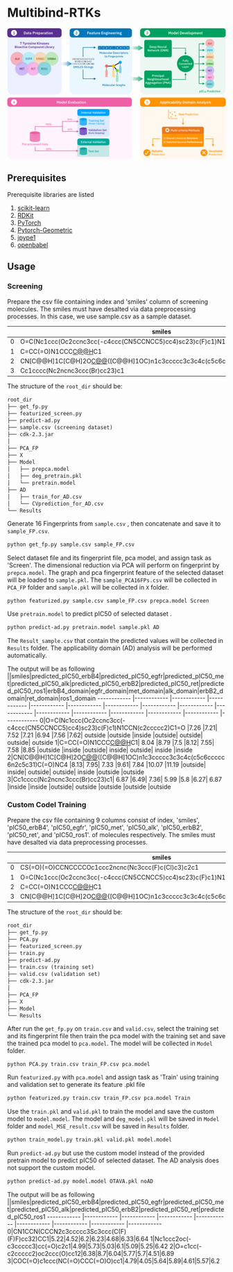 # Multibind-RTKs

<img src="7TK-overview.png" align="center">

## Prerequisites

Prerequisite libraries are listed 
1) [scikit-learn](http://scikit-learn.org/stable/)
2) [RDKit](https://www.rdkit.org/docs/Install.html)
3) [PyTorch](http://pytorch.org)
4) [Pytorch-Geometric](https://pytorch-geometric.readthedocs.io/en/latest/notes/installation.html)
5) [jpype1](https://jpype.readthedocs.io/en/devel/install.html)
6) [openbabel](https://openbabel.org/docs/dev/Installation/install.html#install-binaries)

## Usage
### Screening 
Prepare the csv file containing index and 'smiles' column of screening molecules. The smiles must have desalted via data preprocessing processes. In this case, we use sample.csv as a sample dataset.


| | smiles
------------ | -------------
0 | O=C(Nc1ccc(Oc2ccnc3cc(-c4ccc(CN5CCNCC5)cc4)sc23)c(F)c1)N1CCN(c2ccccc2)C1=O
1 | C=CC(=O)N1CCC[C@@H](Oc2nc(Nc3ccc(N4CCC(N5CCN(C)CC5)CC4)c(C)c3)c(C(N)=O)nc2CC)C1
2 | CN[C@@H]1C[C@H]2O[C@@](C)([C@@H]1OC)n1c3ccccc3c3c4c(c5c6ccccc6n2c5c31)C(=O)NC4
3 | Cc1cccc(Nc2ncnc3ccc(Br)cc23)c1

The structure of the `root_dir` should be:
```
root_dir
├── get_fp.py
├── featurized_screen.py
├── predict-ad.py
├── sample.csv (screening dataset)
├── cdk-2.3.jar
│ 
├── PCA_FP
├── X
├── Model
│   ├── prepca.model 
│   ├── deg_pretrain.pkl  
│   └── pretrain.model
├── AD
│   ├── train_for_AD.csv 
│   └── CVprediction_for_AD.csv
└── Results
```
Generate 16 Fingerprints from ```sample.csv``` , then concatenate and save it to ```sample_FP.csv```. 

```bash
python get_fp.py sample.csv sample_FP.csv
```

Select dataset file and its fingerprint file, pca model, and assign task as 'Screen'. The dimensional reduction via PCA will perform on fingerprint by ```prepca.model```.
The graph and pca fingerprint feature of the selected dataset will be loaded to ```sample.pkl```.
The ```sample_PCA16FPs.csv``` will be collected in ```PCA_FP``` folder and ```sample.pkl``` will be collected in ```X``` folder.

```bash
python featurized.py sample.csv sample_FP.csv prepca.model Screen
```
Use ```pretrain.model``` to predict pIC50 of selected dataset .

```bash
python predict-ad.py pretrain.model sample.pkl AD
```
The ```Result_sample.csv``` that contain the predicted values will be collected in ```Results``` folder. The applicability domain (AD) analysis will be performed automatically.

The output will be as following
||smiles|predicted_pIC50_erbB4|predicted_pIC50_egfr|predicted_pIC50_met|predicted_pIC50_alk|predicted_pIC50_erbB2|predicted_pIC50_ret|predicted_pIC50_ros1|erbB4_domain|egfr_domain|met_domain|alk_domain|erbB2_domain|ret_domain|ros1_domain
------------ |------------ |------------ |------------ |------------ |------------ |------------ |------------ |------------ |------------ |------------ |------------ |------------ |------------ |------------ |------------
0|O=C(Nc1ccc(Oc2ccnc3cc(-c4ccc(CN5CCNCC5)cc4)sc23)c(F)c1)N1CCN(c2ccccc2)C1=O	|7.26	|7.21|	7.52	|7.21	|6.94	|7.56	|7.62|	outside	|outside	|inside	|outside|	outside|	outside|	outside
1|C=CC(=O)N1CCC[C@@H](Oc2nc(Nc3ccc(N4CCC(N5CCN(C)CC5)CC4)c(C)c3)c(C(N)=O)nc2CC)C1|	8.04	|8.79	|7.5	|8.12|	7.55|	7.58	|8.85	|outside	|inside	|outside|	inside|	outside|	inside	|inside
2|CN[C@@H]1C[C@H]2O[C@@](C)([C@@H]1OC)n1c3ccccc3c3c4c(c5c6ccccc6n2c5c31)C(=O)NC4	|8.13|	7.95|	7.33	|9.61|	7.84	|10.07	|11.19	|outside|	inside|	outside|	outside|	inside	|outside	|outside
3|Cc1cccc(Nc2ncnc3ccc(Br)cc23)c1|	6.87	|6.49|	7.36|	5.99	|5.8	|6.27|	6.87	|inside	|inside	|outside|	outside	|outside	|outside	|outside

### Custom Codel Training 
Prepare the csv file containing 9 columns consist of index, 'smiles', 'pIC50_erbB4',	'pIC50_egfr',	'pIC50_met',	'pIC50_alk',	'pIC50_erbB2',	'pIC50_ret', and	'pIC50_ros1'.
of molecules respectively. The smiles must have desalted via data preprocessing processes.

| | smiles | pIC50_erbB4|pIC50_egfr|pIC50_met|pIC50_alk|pIC50_erbB2|pIC50_ret|pIC50_ros1
------------ | ------------- | -------------| -------------| -------------| -------------| -------------| -------------| -------------
0 |CS(=O)(=O)CCNCCCCOc1ccc2ncnc(Nc3ccc(F)c(Cl)c3)c2c1|		|7.7|			| |6.68| | 	
1	|O=C(Nc1ccc(Oc2ccnc3cc(-c4ccc(CN5CCNCC5)cc4)sc23)c(F)c1)N1CCN(c2ccccc2)C1=O|			7.66		|		| | | | | 
2	|C=CC(=O)N1CCC[C@@H](Oc2nc(Nc3ccc(N4CCC(N5CCN(C)CC5)CC4)c(C)c3)c(C(N)=O)nc2CC)C1|		|8.92		|			| | | |
3	|CN[C@@H]1C[C@H]2O[C@@](C)([C@@H]1OC)n1c3ccccc3c3c4c(c5c6ccccc6n2c5c31)C(=O)NC4	|	7.55	|			|	|	8.77|		7.47|		9.34|		10.15


The structure of the `root_dir` should be:
```
root_dir
├── get_fp.py
├── PCA.py
├── featurized_screen.py
├── train.py
├── predict-ad.py
├── train.csv (training set)
├── valid.csv (validation set)
├── cdk-2.3.jar
│ 
├── PCA_FP
├── X
├── Model
└── Results
```

After run the ```get_fp.py``` on ```train.csv``` and ```valid.csv```, select the training set and its fingerprint file then train the pca model with the training set and save the trained pca model to ```pca.model```. The model will be collected in ```Model``` folder.

```bash
python PCA.py train.csv train_FP.csv pca.model
```

Run ```featurized.py``` with ```pca.model``` and assign task as 'Train' using training and validation set to generate its feature .pkl file 

```bash
python featurized.py train.csv train_FP.csv pca.model Train
```

Use the ```train.pkl``` and ```valid.pkl``` to train the model and save the custom model to ```model.model```. The model and ```deg_model.pkl``` will be saved in ```Model``` folder and ```model_MSE_result.csv``` will be saved in ```Results``` folder. 

```bash
python train_model.py train.pkl valid.pkl model.model
```
Run ```predict-ad.py``` but use the custom model instead of the provided pretrain model to predict pIC50 of selected dataset. The AD analysis does not support the custom model.

```bash
python predict-ad.py model.model OTAVA.pkl noAD
```
The output will be as following
||smiles|predicted_pIC50_erbB4|predicted_pIC50_egfr|predicted_pIC50_met|predicted_pIC50_alk|predicted_pIC50_erbB2|predicted_pIC50_ret|predicted_pIC50_ros1
------------ |------------ |------------ |------------ |------------ |------------ |------------ |------------ |------------ 
0|CN1CCN(CCCN2c3ccccc3Sc3ccc(C(F)(F)F)cc32)CC1|5.22|4.52|6.2|6.23|4.68|6.33|6.64
1|Nc1ccc2oc(-c3ccccc3)cc(=O)c2c1|4.99|5.73|5.03|6.1|5.09|5.25|6.42
2|O=c1cc(-c2ccccc2)oc2ccc(O)cc12|6.38|8.7|6.04|5.77|5.7|4.51|6.89
3|COC(=O)c1ccc(NC(=O)CCC(=O)O)cc1|4.79|4.05|5.64|5.89|4.61|5.57|6.2
